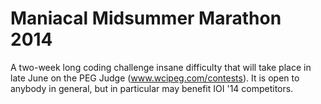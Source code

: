 Maniacal Midsummer Marathon 2014
=================
A two-week long coding challenge insane difficulty that will take place in late June on the PEG Judge (www.wcipeg.com/contests). It is open to anybody in general, but in particular may benefit IOI '14 competitors.
